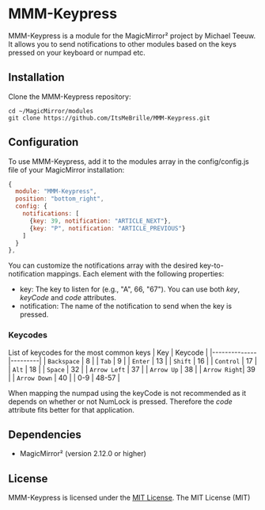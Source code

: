 # MMM-Keypress
MMM-Keypress is a module for the MagicMirror² project by Michael Teeuw. It allows you to send notifications to other modules based on the keys pressed on your keyboard or numpad etc.

## Installation
Clone the MMM-Keypress repository:
```shell
cd ~/MagicMirror/modules
git clone https://github.com/ItsMeBrille/MMM-Keypress.git
```

## Configuration
To use MMM-Keypress, add it to the modules array in the config/config.js file of your MagicMirror installation:
```js
{
  module: "MMM-Keypress",
  position: "bottom_right",
  config: {
    notifications: [
      {key: 39, notification: "ARTICLE_NEXT"},
      {key: "P", notification: "ARTICLE_PREVIOUS"}
    ]
  }
},
```
You can customize the notifications array with the desired key-to-notification mappings. Each element with the following properties:

* key: The key to listen for (e.g., "A", 66, "67"). You can use both *key*, *keyCode* and *code* attributes.
* notification: The name of the notification to send when the key is pressed.

### Keycodes
List of keycodes for the most common keys
| Key          | Keycode |
|--------------|---------|
| `Backspace`  | 8       |
| `Tab`        | 9       |
| `Enter`      | 13      |
| `Shift`      | 16      |
| `Control`    | 17      |
| `Alt`        | 18      |
| `Space`      | 32      |
| `Arrow Left` | 37      |
| `Arrow Up`   | 38      |
| `Arrow Right`| 39      |
| `Arrow Down` | 40      |
| 0-9          | 48-57   |

When mapping the numpad using the keyCode is not recommended as it depends on whether or not NumLock is pressed. Therefore the *code* attribute fits better for that application.

## Dependencies
* MagicMirror² (version 2.12.0 or higher)

## License
MMM-Keypress is licensed under the [MIT License](LICENSE).
The MIT License (MIT)

